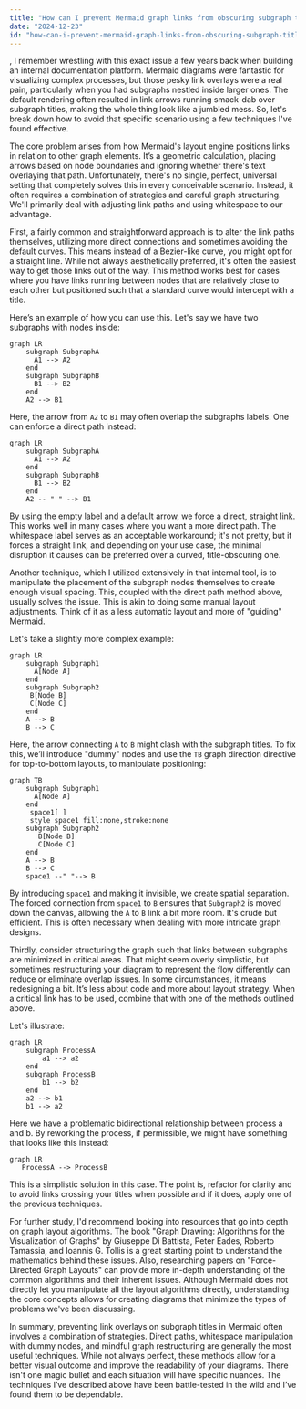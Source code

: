 ```yaml
---
title: "How can I prevent Mermaid graph links from obscuring subgraph titles?"
date: "2024-12-23"
id: "how-can-i-prevent-mermaid-graph-links-from-obscuring-subgraph-titles"
---
```


,  I remember wrestling with this exact issue a few years back when building an internal documentation platform. Mermaid diagrams were fantastic for visualizing complex processes, but those pesky link overlays were a real pain, particularly when you had subgraphs nestled inside larger ones. The default rendering often resulted in link arrows running smack-dab over subgraph titles, making the whole thing look like a jumbled mess. So, let's break down how to avoid that specific scenario using a few techniques I've found effective.

The core problem arises from how Mermaid's layout engine positions links in relation to other graph elements. It’s a geometric calculation, placing arrows based on node boundaries and ignoring whether there's text overlaying that path. Unfortunately, there's no single, perfect, universal setting that completely solves this in every conceivable scenario. Instead, it often requires a combination of strategies and careful graph structuring. We'll primarily deal with adjusting link paths and using whitespace to our advantage.

First, a fairly common and straightforward approach is to alter the link paths themselves, utilizing more direct connections and sometimes avoiding the default curves. This means instead of a Bezier-like curve, you might opt for a straight line. While not always aesthetically preferred, it's often the easiest way to get those links out of the way. This method works best for cases where you have links running between nodes that are relatively close to each other but positioned such that a standard curve would intercept with a title.

Here’s an example of how you can use this. Let's say we have two subgraphs with nodes inside:

```mermaid
graph LR
    subgraph SubgraphA
      A1 --> A2
    end
    subgraph SubgraphB
      B1 --> B2
    end
    A2 --> B1
```

Here, the arrow from `A2` to `B1` may often overlap the subgraphs labels. One can enforce a direct path instead:

```mermaid
graph LR
    subgraph SubgraphA
      A1 --> A2
    end
    subgraph SubgraphB
      B1 --> B2
    end
    A2 -- " " --> B1
```

By using the empty label and a default arrow, we force a direct, straight link. This works well in many cases where you want a more direct path. The whitespace label serves as an acceptable workaround; it's not pretty, but it forces a straight link, and depending on your use case, the minimal disruption it causes can be preferred over a curved, title-obscuring one.

Another technique, which I utilized extensively in that internal tool, is to manipulate the placement of the subgraph nodes themselves to create enough visual spacing. This, coupled with the direct path method above, usually solves the issue. This is akin to doing some manual layout adjustments. Think of it as a less automatic layout and more of "guiding" Mermaid.

Let's take a slightly more complex example:

```mermaid
graph LR
    subgraph Subgraph1
      A[Node A]
    end
    subgraph Subgraph2
     B[Node B]
     C[Node C]
    end
    A --> B
    B --> C
```

Here, the arrow connecting `A` to `B` might clash with the subgraph titles. To fix this, we’ll introduce "dummy" nodes and use the `TB` graph direction directive for top-to-bottom layouts, to manipulate positioning:

```mermaid
graph TB
    subgraph Subgraph1
      A[Node A]
    end
     space1[ ]
     style space1 fill:none,stroke:none
    subgraph Subgraph2
       B[Node B]
       C[Node C]
    end
    A --> B
    B --> C
    space1 --" "--> B
```

By introducing `space1` and making it invisible, we create spatial separation. The forced connection from `space1` to `B` ensures that `Subgraph2` is moved down the canvas, allowing the `A` to `B` link a bit more room. It's crude but efficient. This is often necessary when dealing with more intricate graph designs.

Thirdly, consider structuring the graph such that links between subgraphs are minimized in critical areas. That might seem overly simplistic, but sometimes restructuring your diagram to represent the flow differently can reduce or eliminate overlap issues. In some circumstances, it means redesigning a bit. It’s less about code and more about layout strategy. When a critical link has to be used, combine that with one of the methods outlined above.

Let's illustrate:

```mermaid
graph LR
    subgraph ProcessA
        a1 --> a2
    end
    subgraph ProcessB
        b1 --> b2
    end
    a2 --> b1
    b1 --> a2
```

Here we have a problematic bidirectional relationship between process a and b. By reworking the process, if permissible, we might have something that looks like this instead:

```mermaid
graph LR
   ProcessA --> ProcessB
```

This is a simplistic solution in this case. The point is, refactor for clarity and to avoid links crossing your titles when possible and if it does, apply one of the previous techniques.

For further study, I'd recommend looking into resources that go into depth on graph layout algorithms. The book "Graph Drawing: Algorithms for the Visualization of Graphs" by Giuseppe Di Battista, Peter Eades, Roberto Tamassia, and Ioannis G. Tollis is a great starting point to understand the mathematics behind these issues. Also, researching papers on "Force-Directed Graph Layouts" can provide more in-depth understanding of the common algorithms and their inherent issues. Although Mermaid does not directly let you manipulate all the layout algorithms directly, understanding the core concepts allows for creating diagrams that minimize the types of problems we've been discussing.

In summary, preventing link overlays on subgraph titles in Mermaid often involves a combination of strategies. Direct paths, whitespace manipulation with dummy nodes, and mindful graph restructuring are generally the most useful techniques. While not always perfect, these methods allow for a better visual outcome and improve the readability of your diagrams. There isn't one magic bullet and each situation will have specific nuances. The techniques I’ve described above have been battle-tested in the wild and I’ve found them to be dependable.
